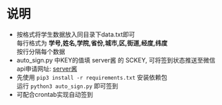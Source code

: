 # 说明
* 按格式将学生数据放入同目录下data.txt即可  
每行格式为 **学号,姓名,学院,省份,城市,区,街道,经度,纬度**  
按行分隔每个数据
* auto_sign.py 中KEY的值填 server酱 的 SCKEY, 可将签到状态推送至微信   
api申请网址: [server酱](http://sc.ftqq.com/3.version)
* 先使用 ```pip3 install -r requirements.txt``` 安装依赖包  
运行 ```python3 auto_sign.py``` 即可签到  
* 可配合crontab实现自动签到
